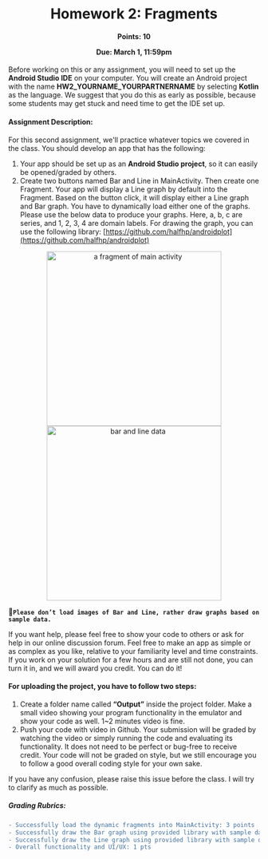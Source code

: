 <h1 align="center">Homework 2: Fragments</h1>
<h4 align="center">Points: 10

  Due: March 1, 11:59pm  
</h4>

Before working on this or any assignment, you will need to set up the **Android Studio IDE** on your computer. You will create an Android project with the name **HW2_YOURNAME_YOURPARTNERNAME** by selecting **Kotlin** as the language. We suggest that you do this as early as possible, because some students may get stuck and need time to get the IDE set up. 

<h4>Assignment Description:</h4>

For this second assignment, we'll practice whatever topics we covered in the class. You should develop an app that has the following: 
1. Your app should be set up as an **Android Studio project**, so it can easily be opened/graded by others. 
2. Create two buttons named Bar and Line in MainActivity. Then create one Fragment. Your app will display a Line graph by default into the Fragment. Based on the button click, it will display either a Line graph and Bar graph. You have to dynamically load either one of the graphs. Please use the below data to produce your graphs. Here, a, b, c are series, and 1, 2, 3, 4 are domain labels. For drawing the graph, you can use the following library:  [https://github.com/halfhp/androidplot](https://github.com/halfhp/androidplot)
<p align="center">
  <img src="/images/fragmentpic.png" width="350" title="a fragment of main activity">
  <img src="/images/barandline.png" width="350" title="bar and line data">
</p>

:stop_sign:**```Please don’t load images of Bar and Line, rather draw graphs based on sample data.```**


If you want help, please feel free to show your code to others or ask for help in our online discussion forum. Feel free to make an app as simple or as complex as you like, relative to your familiarity level and time constraints. If you work on your solution for a few hours and are still not done, you can turn it in, and we will award you credit. You can do it! 
 
<h4>For uploading the project, you have to follow two steps:</h4>

1. Create a folder name called **“Output”** inside the project folder. Make a small video showing your program functionality in the emulator and show your code as well. 1~2 minutes video is fine. 
2. Push your code with video in Github.
Your submission will be graded by watching the video or simply running the code and evaluating its functionality. It does not need to be perfect or bug-free to receive credit. Your code will not be graded on style, but we still encourage you to follow a good overall coding style for your own sake. 

If you have any confusion, please raise this issue before the class. I will try to clarify as much as possible. 

<h5>Grading Rubrics:</h5>

```diff
- Successfully load the dynamic fragments into MainActivity: 3 points
- Successfully draw the Bar graph using provided library with sample data: 2.5 points
- Successfully draw the Line graph using provided library with sample data: 2.5 points
- Overall functionality and UI/UX: 1 pts
```

